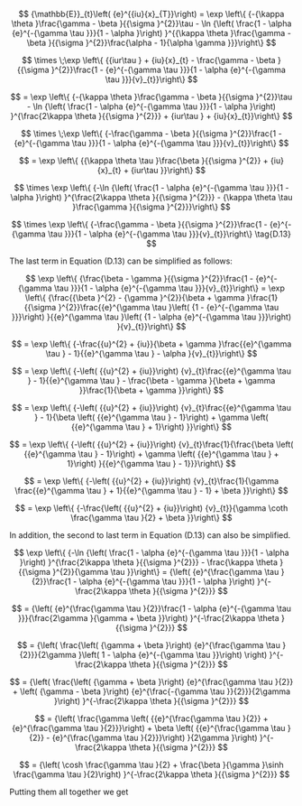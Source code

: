 $$
{\mathbb{E}}_{t}\left( {e}^{{iu}{x}_{T}}\right)  = \exp \left\{  {-{\kappa \theta }\frac{\gamma  - \beta }{{\sigma }^{2}}\tau  - \ln {\left( \frac{1 - \alpha {e}^{-{\gamma \tau }}}{1 - \alpha }\right) }^{{\kappa \theta }\frac{\gamma  - \beta }{{\sigma }^{2}}\frac{\alpha  - 1}{\alpha \gamma }}}\right\}
$$

$$
\times  \;\exp \left\{  {{iur\tau } + {iu}{x}_{t} - \frac{\gamma  - \beta }{{\sigma }^{2}}\frac{1 - {e}^{-{\gamma \tau }}}{1 - \alpha {e}^{-{\gamma \tau }}}{v}_{t}}\right\}
$$

$$
= \exp \left\{  {-{\kappa \theta }\frac{\gamma  - \beta }{{\sigma }^{2}}\tau  - \ln {\left( \frac{1 - \alpha {e}^{-{\gamma \tau }}}{1 - \alpha }\right) }^{\frac{2\kappa \theta }{{\sigma }^{2}}} + {iur\tau } + {iu}{x}_{t}}\right\}
$$

$$
\times  \;\exp \left\{  {-\frac{\gamma  - \beta }{{\sigma }^{2}}\frac{1 - {e}^{-{\gamma \tau }}}{1 - \alpha {e}^{-{\gamma \tau }}}{v}_{t}}\right\}
$$

$$
= \exp \left\{  {{\kappa \theta \tau }\frac{\beta }{{\sigma }^{2}} + {iu}{x}_{t} + {iur\tau }}\right\}
$$

$$
\times  \exp \left\{  {-\ln {\left( \frac{1 - \alpha {e}^{-{\gamma \tau }}}{1 - \alpha }\right) }^{\frac{2\kappa \theta }{{\sigma }^{2}}} - {\kappa \theta \tau }\frac{\gamma }{{\sigma }^{2}}}\right\}
$$

$$
\times  \exp \left\{  {-\frac{\gamma  - \beta }{{\sigma }^{2}}\frac{1 - {e}^{-{\gamma \tau }}}{1 - \alpha {e}^{-{\gamma \tau }}}{v}_{t}}\right\}   \tag{D.13}
$$

The last term in Equation (D.13) can be simplified as follows:

$$
\exp \left\{  {\frac{\beta  - \gamma }{{\sigma }^{2}}\frac{1 - {e}^{-{\gamma \tau }}}{1 - \alpha {e}^{-{\gamma \tau }}}{v}_{t}}\right\}   = \exp \left\{  {\frac{{\beta }^{2} - {\gamma }^{2}}{\beta  + \gamma }\frac{1}{{\sigma }^{2}}\frac{{e}^{\gamma \tau }\left( {1 - {e}^{-{\gamma \tau }}}\right) }{{e}^{\gamma \tau }\left( {1 - \alpha {e}^{-{\gamma \tau }}}\right) }{v}_{t}}\right\}
$$

$$
= \exp \left\{  {-\frac{{u}^{2} + {iu}}{\beta  + \gamma }\frac{{e}^{\gamma \tau } - 1}{{e}^{\gamma \tau } - \alpha }{v}_{t}}\right\}
$$

$$
= \exp \left\{  {-\left( {{u}^{2} + {iu}}\right) {v}_{t}\frac{{e}^{\gamma \tau } - 1}{{e}^{\gamma \tau } - \frac{\beta  - \gamma }{\beta  + \gamma }}\frac{1}{\beta  + \gamma }}\right\}
$$

$$
= \exp \left\{  {-\left( {{u}^{2} + {iu}}\right) {v}_{t}\frac{{e}^{\gamma \tau } - 1}{\beta \left( {{e}^{\gamma \tau } - 1}\right)  + \gamma \left( {{e}^{\gamma \tau } + 1}\right) }}\right\}
$$

$$
= \exp \left\{  {-\left( {{u}^{2} + {iu}}\right) {v}_{t}\frac{1}{\frac{\beta \left( {{e}^{\gamma \tau } - 1}\right)  + \gamma \left( {{e}^{\gamma \tau } + 1}\right) }{{e}^{\gamma \tau } - 1}}}\right\}
$$

$$
= \exp \left\{  {-\left( {{u}^{2} + {iu}}\right) {v}_{t}\frac{1}{\gamma \frac{{e}^{\gamma \tau } + 1}{{e}^{\gamma \tau } - 1} + \beta }}\right\}
$$

$$
= \exp \left\{  {-\frac{\left( {{u}^{2} + {iu}}\right) {v}_{t}}{\gamma \coth \frac{\gamma \tau }{2} + \beta }}\right\}
$$

In addition, the second to last term in Equation (D.13) can also be simplified.

$$
\exp \left\{  {-\ln {\left( \frac{1 - \alpha {e}^{-{\gamma \tau }}}{1 - \alpha }\right) }^{\frac{2\kappa \theta }{{\sigma }^{2}}} - \frac{\kappa \theta }{{\sigma }^{2}}{\gamma \tau }}\right\}   = {\left( {e}^{\frac{\gamma \tau }{2}}\frac{1 - \alpha {e}^{-{\gamma \tau }}}{1 - \alpha }\right) }^{-\frac{2\kappa \theta }{{\sigma }^{2}}}
$$

$$
= {\left( {e}^{\frac{\gamma \tau }{2}}\frac{1 - \alpha {e}^{-{\gamma \tau }}}{\frac{2\gamma }{\gamma  + \beta }}\right) }^{-\frac{2\kappa \theta }{{\sigma }^{2}}}
$$

$$
= {\left( \frac{\left( {\gamma  + \beta }\right) {e}^{\frac{\gamma \tau }{2}}}{2\gamma }\left( 1 - \alpha {e}^{-{\gamma \tau }}\right) \right) }^{-\frac{2\kappa \theta }{{\sigma }^{2}}}
$$

$$
= {\left( \frac{\left( {\gamma  + \beta }\right) {e}^{\frac{\gamma \tau }{2}} + \left( {\gamma  - \beta }\right) {e}^{\frac{-{\gamma \tau }}{2}}}{2\gamma }\right) }^{-\frac{2\kappa \theta }{{\sigma }^{2}}}
$$

$$
= {\left( \frac{\gamma \left( {{e}^{\frac{\gamma \tau }{2}} + {e}^{\frac{\gamma \tau }{2}}}\right)  + \beta \left( {{e}^{\frac{\gamma \tau }{2}} - {e}^{\frac{\gamma \tau }{2}}}\right) }{2\gamma }\right) }^{-\frac{2\kappa \theta }{{\sigma }^{2}}}
$$

$$
= {\left( \cosh \frac{\gamma \tau }{2} + \frac{\beta }{\gamma }\sinh \frac{\gamma \tau }{2}\right) }^{-\frac{2\kappa \theta }{{\sigma }^{2}}}
$$

Putting them all together we get